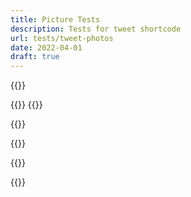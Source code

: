 ```yaml
---
title: Picture Tests
description: Tests for tweet shortcode
url: tests/tweet-photos
date: 2022-04-01
draft: true
---
```


<!-- 1 -->
<!-- Wide -->
{{<tweet id="1408567720887545857">}}
<!-- too tall -->
<!-- landscape -->
{{<tweet id="930807314705256450">}}
{{<tweet id="1408566204957003776">}}
<!-- Square -->
{{<tweet id="1166797273277222912">}}
<!-- 2 -->
{{<tweet id="1408575349286326272">}}
<!-- 3 -->
{{<tweet id="869317433814904832">}}
<!-- 4 -->
{{<tweet id="861627479294746624">}}

<!-- TODO: Tagged people, Geotagging -->